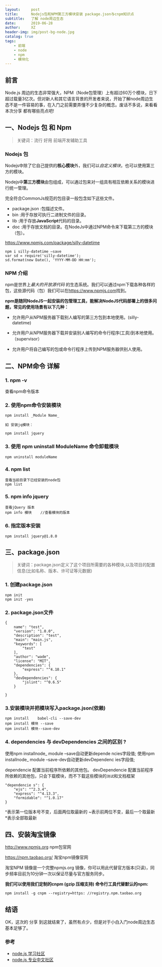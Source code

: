 ```yaml
---
layout:     post
title:      Nodejs包和NPM第三方模块安装 package.json与cnpm知识点
subtitle:   了解 node周边生态
date:       2019-06-28
author:     XZ
header-img: img/post-bg-node.jpg
catalog: true
tags:
    - 前端
    - node
    - npm
    - 模块化
---
```


## 前言

Node.js 周边的生态非常强大，NPM（Node包管理）上有超过60万个模块，日下超过载量3亿次。但对新人和其它语言背景的开发者来说，开始了解node周边生态不是一件容易的事，在入门之前需要弄懂不少复杂的概念。废话不多说，来看看本次分享 都有哪些亮点吧!


## 一、Nodejs 包 和 Npm

>关键词：流行 好用 前端开发辅助工具

### Nodejs 包 

Nodejs中除了它自己提供的**核心模块**外，我们可以*自定义模块*，也可以使用第三方的模块。

Nodejs中**第三方模块**由包组成，可以通过包来对一组具有相互依赖关系的模块进行统一管理。

完全符合CommonJs规范的包目录一般包含如下这些文件。

- package.json :包描述文件。
- bin :用于存放可执行二进制文件的目录。
- lib :用于存放**JavaScript**代码的目录。
- doc :用于存放文档的目录。在NodeJs中通过NPM命令来下载第三方的模块（包）。

<https://www.npmjs.com/package/silly-datetime>

    npm i silly-datetime –save
    var sd = require('silly-datetime');
    sd.format(new Date(), 'YYYY-MM-DD HH:mm');

### NPM 介绍 

npm是世界上*最大的开放源代码* 的生态系统。我们可以通过npm下载各种各样的包，这些源代码（包）我们可以在<https://www.npmjs.com>找到。

**npm是随同NodeJS一起安装的包管理工具，能解决NodeJS代码部署上的很多问题，常见的使用场景有以下几种：**

- 允许用户从NPM服务器下载别人编写的第三方包到本地使用。(silly-datetime)

- 允许用户从NPM服务器下载并安装别人编写的命令行程序(工具)到本地使用。（supervisor）

- 允许用户将自己编写的包或命令行程序上传到NPM服务器供别人使用。

## 二、NPM命令 详解

### 1. npm -v

查看npm命令版本

### 2. 使用npm命令安装模块

    npm install _Module Name_

    如 安装jq模块：

    npm install jquery

### 3. 使用 npm uninstall ModuleName 命令卸载模块

    npm uninstall moduleName

### 4. npm list

    查看当前目录下已经安装的node包
    npm list

### 5. npm info jquery

    查看jQuery 版本
    npm info 模块    //查看模块的版本

### 6. 指定版本安装

    npm install jquery@1.8.0

## 三、package.json

> 关键词：package.json定义了这个项目所需要的各种模块,以及项目的配置信息(比如名称、版本、许可证等元数据)

### 1. 创建package.json

    npm init
    npm init -yes

### 2. package.json文件

    {
        name": "test",
        "version": "1.0.0",
        "description": "test",
        "main": "main.js",
        "keywords": [
            "test"
        ],
        "author": "wade",
        "license": "MIT",
        "dependencies": {
            "express": "^4.10.1"
        },
        "devDependencies": {
            "jslint": "^0.6.5"
        }

    }

### 3.安装模块并把模块写入package.json(依赖)

    npm install    babel-cli --save-dev
    npm install 模块 --save
    npm install 模块--save-dev

### 4. dependencies 与 devDependencies 之间的区别 ?

使用npm installnode_ module –save自动更新depende ncies字段值;
使用npm installnode_ module –save-dev自动更新devDependenc ies字段值;

dependencie   配置当前程序所依赖的其他包。
devDependencie   配置当前程序所依赖的其他包，只会下载模块，而不下载这些模块的`测试`和文档框架

    "dependencie s": {
        "ejs": "^2.3.4",
        "express": "^4.13.3",
        "formidable": "^1.0.17"
    }
^表示第一位版本号不变，后面两位取最新的
~表示前两位不变，最后一个取最新
*表示全部取最新

## 四、安装淘宝镜像

<http://www.npmjs.org> npm包官网

<https://npm.taobao.org/> 淘宝npm镜像官网

淘宝NPM 镜像是一个完整npmjs.org 镜像，你可以用此代替官方版本(只读)，同步频率目前为10分钟一次以保证尽量与官方服务同步。

**我们可以使用我们定制的cnpm (gzip 压缩支持) 命令行工具代替默认的npm:**

    npm install -g cnpm --registry=https: //registry.npm.taobao.org

## 结语

OK，这次的 分享 到这就结束了，虽然有点少，但是对于小白入门node周边生态基本足够了。

### 参考

- [node.js 学习社区](https://http://www.nodeclass.com/)
- [node.js 专业中文社区](https://https://cnodejs.org/)
 